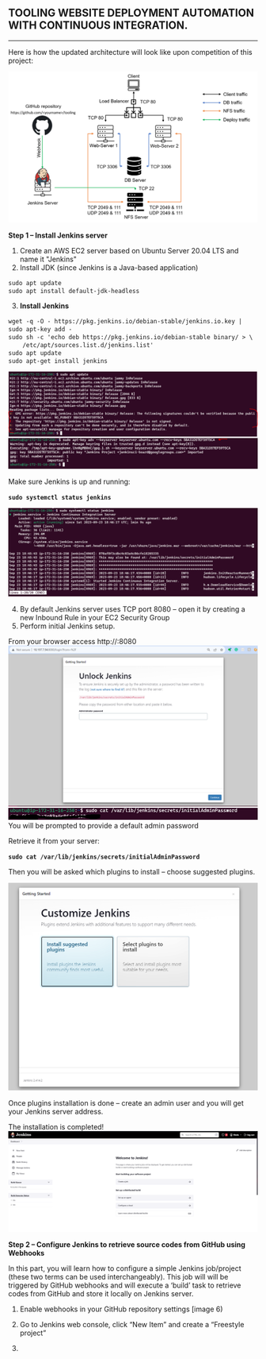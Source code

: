 ## TOOLING WEBSITE DEPLOYMENT AUTOMATION WITH CONTINUOUS INTEGRATION.
-----
Here is how the updated architecture will look like upon competition of this project:

![image 1](https://github.com/Sholly45/Project-Based-Learning/blob/main/Project%209/images/1.png)

**Step 1 – Install Jenkins server**

1. Create an AWS EC2 server based on Ubuntu Server 20.04 LTS and name it "Jenkins"
2. Install JDK (since Jenkins is a Java-based application)

```
sudo apt update
sudo apt install default-jdk-headless
```

3. **Install Jenkins**

```
wget -q -O - https://pkg.jenkins.io/debian-stable/jenkins.io.key | sudo apt-key add -
sudo sh -c 'echo deb https://pkg.jenkins.io/debian-stable binary/ > \
    /etc/apt/sources.list.d/jenkins.list'
sudo apt update
sudo apt-get install jenkins
```
![image 1](https://github.com/Sholly45/Project-Based-Learning/blob/main/Project%209/images/2.PNG)
![image 1](https://github.com/Sholly45/Project-Based-Learning/blob/main/Project%209/images/3.PNG)

Make sure Jenkins is up and running:

**`sudo systemctl status jenkins`**

![image 1](https://github.com/Sholly45/Project-Based-Learning/blob/main/Project%209/images/4.PNG)

4. By default Jenkins server uses TCP port 8080 – open it by creating a new Inbound Rule in your EC2 Security Group
5. Perform initial Jenkins setup.

From your browser access http://<Jenkins-Server-Public-IP-Address-or-Public-DNS-Name>:8080
![image 1](https://github.com/Sholly45/Project-Based-Learning/blob/main/Project%209/images/5.PNG)
![image 1](https://github.com/Sholly45/Project-Based-Learning/blob/main/Project%209/images/6.PNG)
You will be prompted to provide a default admin password



Retrieve it from your server:

**`sudo cat /var/lib/jenkins/secrets/initialAdminPassword`**

Then you will be asked which plugins to install – choose suggested plugins.

![image 1](https://github.com/Sholly45/Project-Based-Learning/blob/main/Project%209/images/7.PNG)

Once plugins installation is done – create an admin user and you will get your Jenkins server address.

The installation is completed!
![image 1](https://github.com/Sholly45/Project-Based-Learning/blob/main/Project%209/images/8.PNG)

**Step 2 – Configure Jenkins to retrieve source codes from GitHub using Webhooks**

In this part, you will learn how to configure a simple Jenkins job/project (these two terms can be used interchangeably). This job will will be triggered by GitHub webhooks and will execute a ‘build’ task to retrieve codes from GitHub and store it locally on Jenkins server.

1. Enable webhooks in your GitHub repository settings
[image 6)

2. Go to Jenkins web console, click “New Item” and create a “Freestyle project”
3. 
   







